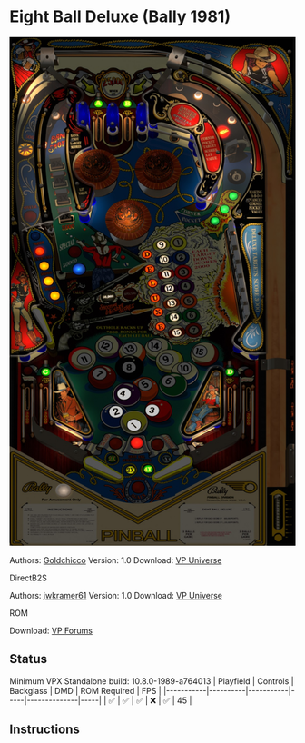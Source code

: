 # Eight Ball Deluxe (Bally 1981)

![Table Preview](../../images/vpx-eightballdeluxe.jpg)

Authors: [Goldchicco](https://vpuniverse.com/profile/23579-goldchicco/)
Version: 1.0
Download: [VP Universe](https://vpuniverse.com/files/file/6681-eight-ball-deluxe-bally-1981/)

DirectB2S

Authors: [jwkramer61](https://vpuniverse.com/profile/46356-jwkramer61/)
Version: 1.0
Download: [VP Universe](https://vpuniverse.com/files/file/12361-eight-ball-deluxe-bally-1981-3-screen-b2s-with-active-full-dmd-100/)

ROM

Download: [VP Forums](https://www.vpforums.org/index.php?app=downloads&showfile=259)

## Status 

Minimum VPX Standalone build: 10.8.0-1989-a764013
| Playfield | Controls | Backglass | DMD | ROM Required | FPS | 
|-----------|----------|-----------|-----|--------------|-----|
| :white_check_mark: | :white_check_mark: | :white_check_mark: | :x: | :white_check_mark: | 45 |

## Instructions


